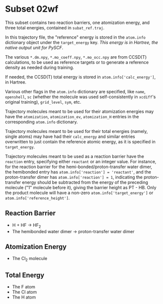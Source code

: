 # Subset 02wf

This subset contains two reaction barriers, one atomization energy, and three total energies, contained in `subat_ref.traj`.

In this trajectory file, the "reference" energy is stored in the `atom.info` dictionary object under the `target_energy` key. *This energy is in Hartree, the native output unit for PySCF*.

The various `*.dm.npy`, `*.mo_coeff.npy`, `*.mo_occ.npy` are from CCSD(T) calculations, to be used as reference targets or to generate a reference density as needed during training.

If needed, the CCSD(T) total energy is stored in `atom.info['calc_energy']`, in Hartree.

Various other flags in the `atom.info` dictionary are specified, like `name`, `openshell`, `sc` (whether the molecule was used self-consistently in `xcdiff`'s original training), `grid_level`, `sym`, etc.

Trajectory molecules meant to be used for their atomization energies may have the `atomization`, `atomization_ev`, `atomization_H` entries in the corresponding `atom.info` dictionary.

Trajectory molecules meant to be used for their total energies (namely, single atoms) may have had their `calc_energy` and similar entries overwritten to just contain the reference atomic energy, as it is specified in `target_energy`.

Trajectory molecules meant to be used as a reaction barrier have the `reaction` entry, specifying either `reactant` or an integer value. For instance, for the reaction barrier for the hemi-bonded/proton-transfer water dimer, the hemibonded entry has `atom.info['reaction'] = 'reactant'`, and the proton-transfer dimer has `atom.info['reaction'] = 1`, indicating the proton-transfer energy should be subtracted from the energy of the preceding molecule ("1" molecule before it), giving the barrier height as PT - HB. Only the product molecule will have a non-zero `atom.info['target_energy']` or `atom.info['reference_height']`.

## Reaction Barrier

- H + HF -> HF<sub>2</sub>
- The hemibonded water dimer -> proton-transfer water dimer


## Atomization Energy

- The Cl<sub>2</sub> molecule

## Total Energy
- The F atom
- The Cl atom
- The H atom
